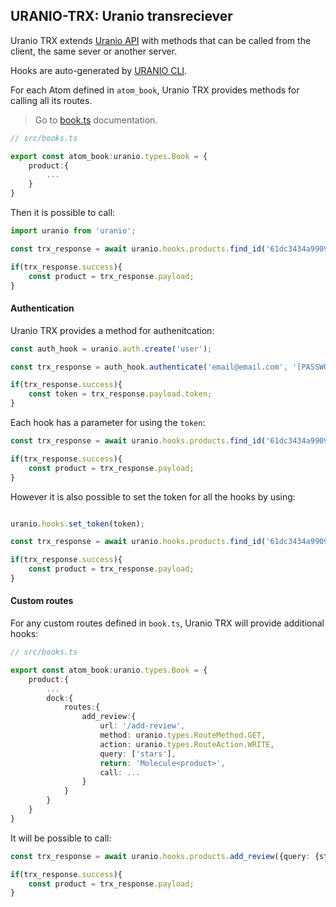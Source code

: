 ## URANIO-TRX: Uranio transreciever

Uranio TRX extends [Uranio API](https://github.com/nbl7/uranio-api) with methods
that can be called from the client, the same sever or another server.

Hooks are auto-generated by [URANIO CLI](https://github.com/nbl7/uranio-cli).

For each Atom defined in `atom_book`, Uranio TRX provides methods for calling
all its routes.

> Go to [book.ts]() documentation.

```typescript
// src/books.ts

export const atom_book:uranio.types.Book = {
	product:{
		...
	}
}
```
Then it is possible to call:
```typescript
import uranio from 'uranio';

const trx_response = await uranio.hooks.products.find_id('61dc3434a99090002c28cb4b');

if(trx_response.success){
	const product = trx_response.payload;
}
```

#### Authentication

Uranio TRX provides a method for authenitcation:
```typescript
const auth_hook = uranio.auth.create('user');

const trx_response = auth_hook.authenticate('email@email.com', '[PASSWORD]');

if(trx_response.success){
	const token = trx_response.payload.token;
}
```

Each hook has a parameter for using the `token`:

```typescript
const trx_response = await uranio.hooks.products.find_id('61dc3434a99090002c28cb4b', {}, token)

if(trx_response.success){
	const product = trx_response.payload;
}
```

However it is also possible to set the token for all the hooks by using:

```typescript

uranio.hooks.set_token(token);

const trx_response = await uranio.hooks.products.find_id('61dc3434a99090002c28cb4b');

if(trx_response.success){
	const product = trx_response.payload;
}
```

#### Custom routes

For any custom routes defined in `book.ts`, Uranio TRX will provide additional hooks:

```typescript
// src/books.ts

export const atom_book:uranio.types.Book = {
	product:{
		...
		dock:{
			routes:{
				add_review:{
					url: '/add-review',
					method: uranio.types.RouteMethod.GET,
					action: uranio.types.RouteAction.WRITE,
					query: ['stars'],
					return: 'Molecule<product>',
					call: ...
				}
			}
		}
	}
}
```
It will be possible to call:
```typescript
const trx_response = await uranio.hooks.products.add_review({query: {stars: 5}});

if(trx_response.success){
	const product = trx_response.payload;
}
```
